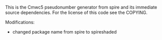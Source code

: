 This is the Cmwc5 pseudonumber generator from spire and its immediate source dependencies. 
For the license of this code see the COPYING.

Modifications:
- changed package name from spire to spireshaded